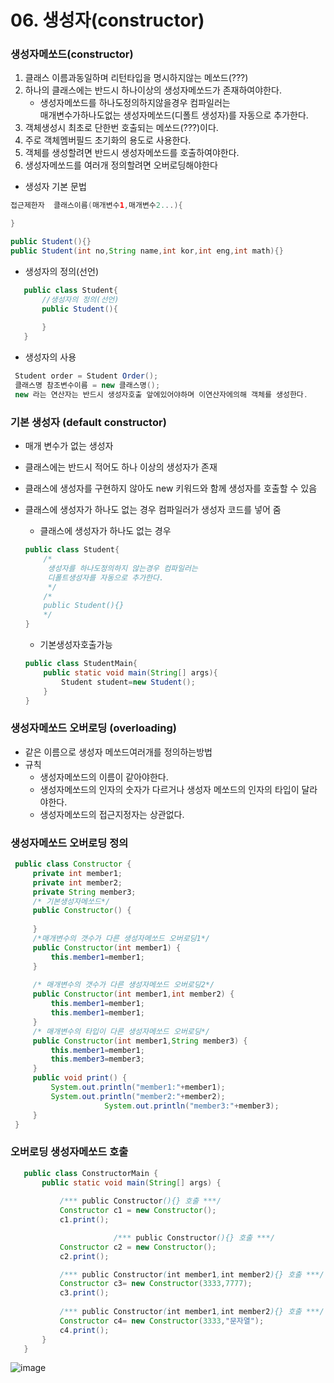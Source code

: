 # 06. 생성자(constructor)

### 생성자메쏘드(constructor) 
 1. 클래스 이름과동일하며 리턴타입을 명시하지않는 메쏘드(???)
 2. 하나의 클래스에는 반드시 하나이상의 생성자메쏘드가 존재하여야한다.
    - 생성자메쏘드를 하나도정의하지않을경우 컴파일러는 <br>
      매개변수가하나도없는 생성자메쏘드(디폴트 생성자)를 자동으로 추가한다.    
 4. 객체생성시 최초로 단한번 호출되는 메쏘드(???)이다.
 5. 주로 객체멤버필드 초기화의 용도로 사용한다.
 6. 객체를 생성할려면 반드시 생성자메쏘드를 호출하여야한다.
 7. 생성자메쏘드를 여러개 정의할려면 오버로딩해야한다

- 생성자 기본 문법

```java
접근제한자  클래스이름(매개변수1,매개변수2...){

}

public Student(){}
public Student(int no,String name,int kor,int eng,int math){}
```
- 생성자의 정의(선언)
 ```java
	public class Student{
		//생성자의 정의(선언)
		public Student(){
		
		}
	}
 ```		 	
  - 생성자의 사용
    
   ```java
	Student order = Student Order(); 
	클래스명 참조변수이름 = new 클래스명();
	new 라는 연산자는 반드시 생성자호출 앞에있어야하며 이연산자에의해 객체를 생성한다.
   ```

### 기본 생성자 (default constructor)
- 매개 변수가 없는 생성자
- 클래스에는 반드시 적어도 하나 이상의 생성자가 존재
- 클래스에 생성자를 구현하지 않아도 new 키워드와 함께 생성자를 호출할 수 있음
- 클래스에 생성자가 하나도 없는 경우 컴파일러가 생성자 코드를 넣어 줌
  
    - 클래스에 생성자가 하나도 없는 경우
    ```java
	public class Student{
		/*
		 생성자를 하나도정의하지 않는경우 컴파일러는 
		 디폴트생성자를 자동으로 추가한다.
		 */
		/*
		public Student(){}
		*/
	}
    ```
    - 기본생성자호출가능	
    ```java
    public class StudentMain{
    	public static void main(String[] args){
            Student student=new Student();
        }
    }
    ```
    
### 생성자메쏘드 오버로딩 (overloading)
  - 같은 이름으로 생성자 메쏘드여러개를 정의하는방법
  - 규칙
     + 생성자메쏘드의 이름이 같아야한다.
     + 생성자메쏘드의 인자의 숫자가 다르거나 생성자 메쏘드의 인자의 타입이 달라야한다.
     + 생성자메쏘드의 접근지정자는 상관없다.

 ### 생성자메쏘드 오버로딩 정의 
   
   ```java
	public class Constructor {
		private int member1;
		private int member2;
		private String member3;
		/* 기본생성자메쏘드*/
		public Constructor() {
		
		}
		/*매개변수의 갯수가 다른 생성자메쏘드 오버로딩1*/
		public Constructor(int member1) {
			this.member1=member1;
		}
		
		/* 매개변수의 갯수가 다른 생성자메쏘드 오버로딩2*/
		public Constructor(int member1,int member2) {
			this.member1=member1;
			this.member1=member1;
		}
		/* 매개변수의 타입이 다른 생성자메쏘드 오버로딩*/
		public Constructor(int member1,String member3) {
			this.member1=member1;
			this.member3=member3;
		}
		public void print() {
			System.out.println("member1:"+member1);
			System.out.println("member2:"+member2);
                        System.out.println("member3:"+member3);
		}
	}
   ```
 ###  오버로딩 생성자메쏘드 호출
 ```java
	public class ConstructorMain {
		public static void main(String[] args) {
		
			/*** public Constructor(){} 호출 ***/
			Constructor c1 = new Constructor();
			c1.print();

                        /*** public Constructor(){} 호출 ***/
			Constructor c2 = new Constructor();
			c2.print();

			/*** public Constructor(int member1,int member2){} 호출 ***/
			Constructor c3= new Constructor(3333,7777);
			c3.print();
			
			/*** public Constructor(int member1,int member2){} 호출 ***/
			Constructor c4= new Constructor(3333,"문자열");
			c4.print();
		}
	}
 ```
 
![image](https://github.com/2023-12-JAVA-DEVELOPER-149/01.JAVA_FUNDMENTAL/assets/75401545/fed494cb-389d-4221-a532-72a46f2c56d3)

